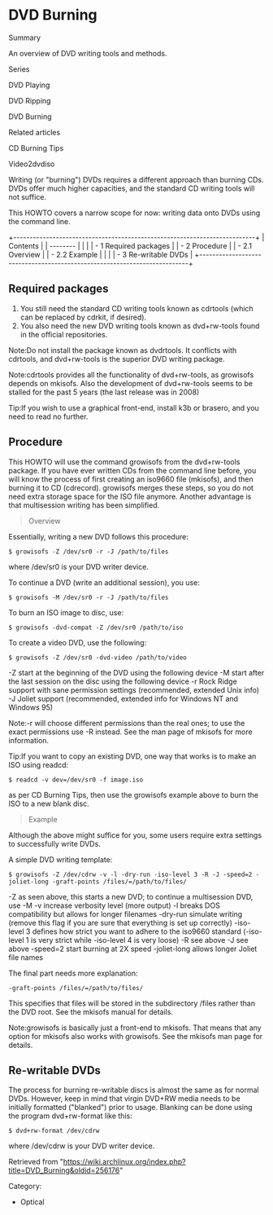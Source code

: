 DVD Burning
===========

Summary

An overview of DVD writing tools and methods.

Series

DVD Playing

DVD Ripping

DVD Burning

Related articles

CD Burning Tips

Video2dvdiso

Writing (or "burning") DVDs requires a different approach than burning
CDs. DVDs offer much higher capacities, and the standard CD writing
tools will not suffice.

This HOWTO covers a narrow scope for now: writing data onto DVDs using
the command line.

+--------------------------------------------------------------------------+
| Contents                                                                 |
| --------                                                                 |
|                                                                          |
| -   1 Required packages                                                  |
| -   2 Procedure                                                          |
|     -   2.1 Overview                                                     |
|     -   2.2 Example                                                      |
|                                                                          |
| -   3 Re-writable DVDs                                                   |
+--------------------------------------------------------------------------+

Required packages
-----------------

1.  You still need the standard CD writing tools known as cdrtools
    (which can be replaced by cdrkit, if desired).
2.  You also need the new DVD writing tools known as dvd+rw-tools found
    in the official repositories.

Note:Do not install the package known as dvdrtools. It conflicts with
cdrtools, and dvd+rw-tools is the superior DVD writing package.

Note:cdrtools provides all the functionality of dvd+rw-tools, as
growisofs depends on mkisofs. Also the development of dvd+rw-tools seems
to be stalled for the past 5 years (the last release was in 2008)

Tip:If you wish to use a graphical front-end, install k3b or brasero,
and you need to read no further.

Procedure
---------

This HOWTO will use the command growisofs from the dvd+rw-tools package.
If you have ever written CDs from the command line before, you will know
the process of first creating an iso9660 file (mkisofs), and then
burning it to CD (cdrecord). growisofs merges these steps, so you do not
need extra storage space for the ISO file anymore. Another advantage is
that multisession writing has been simplified.

> Overview

Essentially, writing a new DVD follows this procedure:

    $ growisofs -Z /dev/sr0 -r -J /path/to/files

where /dev/sr0 is your DVD writer device.

To continue a DVD (write an additional session), you use:

    $ growisofs -M /dev/sr0 -r -J /path/to/files

To burn an ISO image to disc, use:

    $ growisofs -dvd-compat -Z /dev/sr0 /path/to/iso

To create a video DVD, use the following:

    $ growisofs -Z /dev/sr0 -dvd-video /path/to/video

 -Z
    start at the beginning of the DVD using the following device
 -M
    start after the last session on the disc using the following device
 -r
    Rock Ridge support with sane permission settings (recommended,
    extended Unix info)
 -J
    Joliet support (recommended, extended info for Windows NT and
    Windows 95)

Note:-r will choose different permissions than the real ones; to use the
exact permissions use -R instead. See the man page of mkisofs for more
information.

Tip:If you want to copy an existing DVD, one way that works is to make
an ISO using readcd:

    $ readcd -v dev=/dev/sr0 -f image.iso

as per CD Burning Tips, then use the growisofs example above to burn the
ISO to a new blank disc.

> Example

Although the above might suffice for you, some users require extra
settings to successfully write DVDs.

A simple DVD writing template:

    $ growisofs -Z /dev/cdrw -v -l -dry-run -iso-level 3 -R -J -speed=2 -joliet-long -graft-points /files/=/path/to/files/

 -Z
    as seen above, this starts a new DVD; to continue a multisession
    DVD, use -M
 -v
    increase verbosity level (more output)
 -l
    breaks DOS compatibility but allows for longer filenames
 -dry-run
    simulate writing (remove this flag if you are sure that everything
    is set up correctly)
 -iso-level 3
    defines how strict you want to adhere to the iso9660 standard
    (-iso-level 1 is very strict while -iso-level 4 is very loose)
 -R
    see above
 -J
    see above
 -speed=2
    start burning at 2X speed
 -joliet-long
    allows longer Joliet file names

The final part needs more explanation:

    -graft-points /files/=/path/to/files/

This specifies that files will be stored in the subdirectory /files
rather than the DVD root. See the mkisofs manual for details.

Note:growisofs is basically just a front-end to mkisofs. That means that
any option for mkisofs also works with growisofs. See the mkisofs man
page for details.

Re-writable DVDs
----------------

The process for burning re-writable discs is almost the same as for
normal DVDs. However, keep in mind that virgin DVD+RW media needs to be
initially formatted ("blanked") prior to usage. Blanking can be done
using the program dvd+rw-format like this:

    $ dvd+rw-format /dev/cdrw

where /dev/cdrw is your DVD writer device.

Retrieved from
"https://wiki.archlinux.org/index.php?title=DVD_Burning&oldid=256176"

Category:

-   Optical

